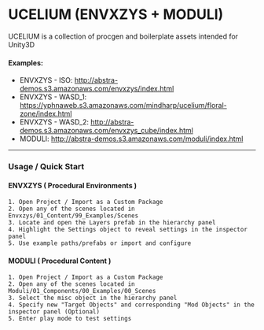 # UCELIUM (ENVXZYS + MODULI)

UCELIUM is a collection of procgen and boilerplate assets intended for Unity3D


#### Examples:
- ENVXZYS - ISO:    http://abstra-demos.s3.amazonaws.com/envxzys/index.html
- ENVXZYS - WASD_1: https://yphnaweb.s3.amazonaws.com/mindharp/ucelium/floral-zone/index.html
- ENVXZYS - WASD_2: http://abstra-demos.s3.amazonaws.com/envxzys_cube/index.html
- MODULI: http://abstra-demos.s3.amazonaws.com/moduli/index.html


---


### Usage / Quick Start
#### ENVXZYS ( Procedural Environments )
    1. Open Project / Import as a Custom Package
    2. Open any of the scenes located in Envxzys/01_Content/99_Examples/Scenes
    3. Locate and open the Layers prefab in the hierarchy panel
    4. Highlight the Settings object to reveal settings in the inspector panel
    5. Use example paths/prefabs or import and configure


#### MODULI ( Procedural Content )
    1. Open Project / Import as a Custom Package
    2. Open any of the scenes located in Moduli/01_Components/00_Examples/00_Scenes
    3. Select the misc object in the hierarchy panel  
    4. Specify new "Target Objects" and corresponding "Mod Objects" in the inspector panel (Optional)
    5. Enter play mode to test settings
